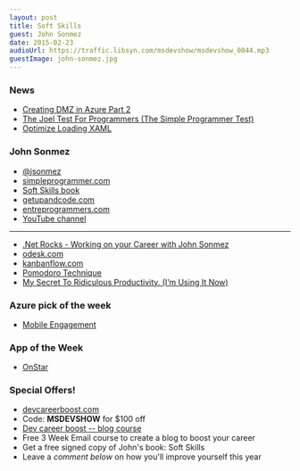 ```yaml
---
layout: post
title: Soft Skills
guest: John Sonmez
date: 2015-02-23
audioUrl: https://traffic.libsyn.com/msdevshow/msdevshow_0044.mp3
guestImage: john-sonmez.jpg
---
```


### News

 - [Creating DMZ in Azure Part 2](http://www.rajinders.com/2014/11/08/creating-dmz-in-azure-part-ii/)
 - [The Joel Test For Programmers (The Simple Programmer Test)](http://simpleprogrammer.com/2015/02/16/joel-test-programmers-simple-programmer-test/)
 - [Optimize Loading XAML](https://msdn.microsoft.com/en-us/library/windows/apps/hh994641.aspx?utm_content=buffere5ad6&utm_medium=social&utm_source=twitter.com&utm_campaign=buffer)

### John Sonmez

 - [@jsonmez](https://twitter.com/jsonmez)
 - [simpleprogrammer.com](http://simpleprogrammer.com)
 - [Soft Skills book](http://simpleprogrammer.com/softskills)
 - [getupandcode.com](http://getupandcode.com/)
 - [entreprogrammers.com](http://entreprogrammers.com/)
 - [YouTube channel](https://www.youtube.com/user/jsonmez)

-----------

 - [.Net Rocks - Working on your Career with John Sonmez](http://www.dotnetrocks.com/default.aspx?showNum=1088)
 - [odesk.com](https://www.odesk.com/)
 - [kanbanflow.com](https://kanbanflow.com/)
 - [Pomodoro Technique](http://en.wikipedia.org/wiki/Pomodoro_Technique)
 - [My Secret To Ridiculous Productivity. (I’m Using It Now)](http://simpleprogrammer.com/2014/02/17/secret-ridiculous-productivity-im-using-now/)

### Azure pick of the week

 - [Mobile Engagement](http://azure.microsoft.com/en-us/services/mobile-engagement/)

### App of the Week

 - [OnStar](http://www.windowsphone.com/s?appid=db6cb7fa-def1-4350-83cd-dad8ec4bd5b4)

### Special Offers!

 - [devcareerboost.com](http://devcareerboost.com)
  - Code: **MSDEVSHOW** for $100 off
 - [Dev career boost -- blog course](http://devcareerboost.com/blog-course)
  - Free 3 Week Email course to create a blog to boost your career
 - Get a free signed copy of John's book: Soft Skills
  - Leave a *comment below* on how you'll improve yourself this year
 